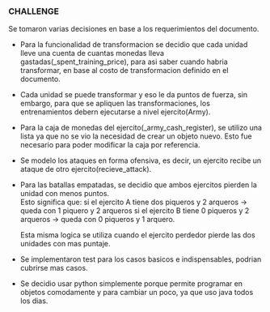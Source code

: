 ### CHALLENGE

Se tomaron varias decisiones en base a los requerimientos del documento.

* Para la funcionalidad de transformacion se decidio que cada unidad lleve una cuenta de cuantas monedas lleva gastadas(_spent_training_price), para asi 
  saber cuando habria transformar, en base al costo de transformacion definido en el documento.      
    
* Cada unidad se puede transformar y eso le da puntos de fuerza, sin embargo, para que se apliquen las transformaciones, los entrenamientos debern 
  ejecutarse a nivel ejercito(Army).  
    
* Para la caja de monedas del ejercito(_army_cash_register), se utilizo una lista ya que no se vio la necesidad de crear un objeto nuevo. Esto fue necesario para poder modificar la caja por referencia.  
   
* Se modelo los ataques en forma ofensiva, es decir, un ejercito recibe un ataque de otro ejercito(recieve_attack).   
   
* Para las batallas empatadas, se decidio que ambos ejercitos pierden la unidad con menos puntos.   
  Esto significa que:
      si el ejercito A tiene dos piqueros y 2 arqueros -> queda con 1 piquero y 2 arqueros
      si el ejercito B tiene 0 piqueros y 2 arqueros -> queda con 0 piqueros y 1 arquero.

  Esta misma logica se utiliza cuando el ejercito perdedor pierde las dos unidades con mas puntaje.
  
* Se implementaron test para los casos basicos e indispensables, podrian cubrirse mas casos.

* Se decidio usar python simplemente porque permite programar en objetos comodamente y para cambiar un poco, ya que uso java todos los dias.
    
